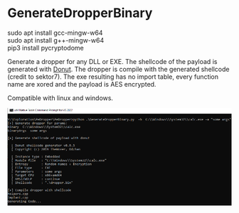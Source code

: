 # GenerateDropperBinary

sudo apt install gcc-mingw-w64  
sudo apt install g++-mingw-w64  
pip3 install pycryptodome  

Generate a dropper for any DLL or EXE. The shellcode of the payload is generated with [Donut](https://github.com/TheWover/donut). The dropper is compile with the generated shellcode (credit to sektor7). The exe resulting has no import table, every function name are xored and the payload is AES encrypted. 


Compatible with linux and windows.  

![alt text](https://github.com/maxDcb/PeDropper/blob/master/ressources/image1.png?raw=true)